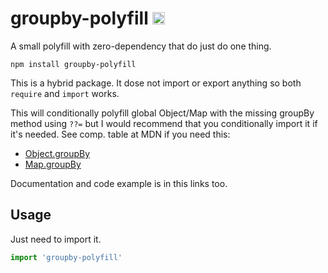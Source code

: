 # groupby-polyfill <img src="https://user-images.githubusercontent.com/1148376/183421896-8fea5bef-6d32-4f49-ab6c-f2fe7e6ac4ab.svg" width="20px" height="20px" title="This package contains built-in JSDoc declarations (...works as equally well as d.ts)" alt="JSDoc icon, indicating that this package has built-in type declarations">

A small polyfill with zero-dependency that do just do one thing.

`npm install groupby-polyfill`

This is a hybrid package. It dose not import or export anything so both `require`
and `import` works.

This will conditionally polyfill global Object/Map with the missing groupBy
method using `??=` but I would recommend that you conditionally import it if it's
needed. See comp. table at MDN if you need this:

- [Object.groupBy](https://developer.mozilla.org/en-US/docs/Web/JavaScript/Reference/Global_Objects/Object/groupBy)
- [Map.groupBy](https://developer.mozilla.org/en-US/docs/Web/JavaScript/Reference/Global_Objects/Map/groupBy)

Documentation and code example is in this links too.

## Usage

Just need to import it.

```js
import 'groupby-polyfill'
```
